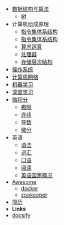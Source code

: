 - [数据结构与算法](dsa/index)
  - [树](dsa/trees)
- 计算机组成原理
  - [指令集体系结构](cod/index)
  - [指令集体系结构](cod/isa)
  - [算术运算](cod/)
  - [处理器](cod/)
  - [存储层次结构](cod/)
- [操作系统](os/index)
- [计算机网络](networks/index)
- [机器学习](ml)
- [深度学习](dl)
- [微积分](calculus/index)
  - [极限](calculus/limit)
  - [连续](calculus/continuity)
  - [导数](calculus/derivative)
  - [微分](calculus/differentiation)
- 英语
  - [语法](en/grammar)
  - [词汇](en/vocabulary)
  - [口语](en/colloquialism)
  - [阅读](en/reading)
  - [英语国家概况](en/english_speaking_country)
- [Awesome](awesome/awesome)
  - [docker](awesome/docker)
  - [zookeeper](awesome/zookeeper)
- [简历](profile)
- **Links**
- [docsify](https://docsify.js.org)